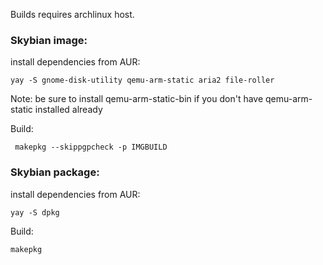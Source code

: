 Builds requires archlinux host.

### Skybian image:

install dependencies from AUR:
```
yay -S gnome-disk-utility qemu-arm-static aria2 file-roller
```

Note: be sure to install qemu-arm-static-bin if you don't have qemu-arm-static installed already

Build:
```
 makepkg --skippgpcheck -p IMGBUILD
```

### Skybian package:

install dependencies from AUR:
```
yay -S dpkg
```

Build:
```
makepkg
```
